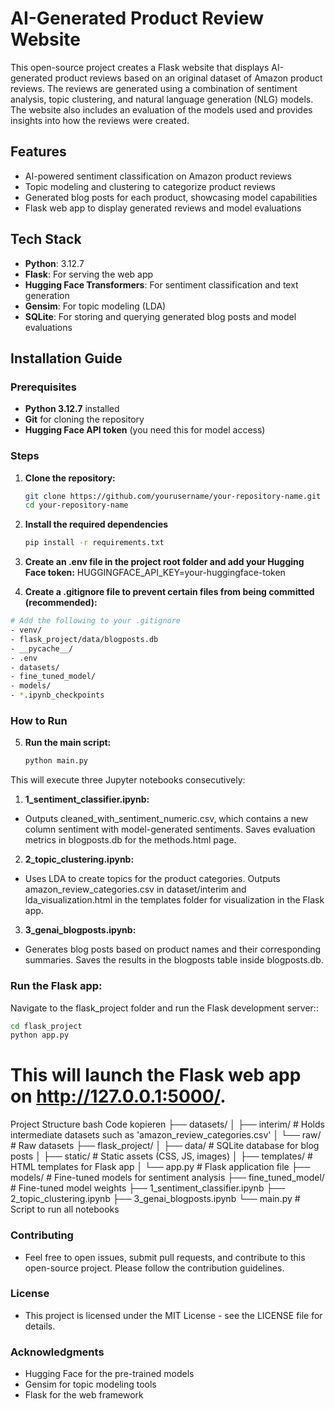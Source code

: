 # AI-Generated Product Review Website

This open-source project creates a Flask website that displays AI-generated product reviews based on an original dataset of Amazon product reviews. The reviews are generated using a combination of sentiment analysis, topic clustering, and natural language generation (NLG) models. The website also includes an evaluation of the models used and provides insights into how the reviews were created.

## Features

- AI-powered sentiment classification on Amazon product reviews
- Topic modeling and clustering to categorize product reviews
- Generated blog posts for each product, showcasing model capabilities
- Flask web app to display generated reviews and model evaluations

## Tech Stack

- **Python**: 3.12.7
- **Flask**: For serving the web app
- **Hugging Face Transformers**: For sentiment classification and text generation
- **Gensim**: For topic modeling (LDA)
- **SQLite**: For storing and querying generated blog posts and model evaluations

## Installation Guide

### Prerequisites
- **Python 3.12.7** installed
- **Git** for cloning the repository
- **Hugging Face API token** (you need this for model access)

### Steps

1. **Clone the repository:**

   ```bash
   git clone https://github.com/yourusername/your-repository-name.git
   cd your-repository-name

2. **Install the required dependencies**

    ```bash
    pip install -r requirements.txt
    ```
3. **Create an .env file in the project root folder and add your Hugging Face token:**
    HUGGINGFACE_API_KEY=your-huggingface-token

4. **Create a .gitignore file to prevent certain files from being committed (recommended):**

```bash
# Add the following to your .gitignore
- venv/
- flask_project/data/blogposts.db
- __pycache__/
- .env
- datasets/
- fine_tuned_model/
- models/
- *.ipynb_checkpoints
```

### How to Run

5. **Run the main script:**
    ```bash
    python main.py
    ```
This will execute three Jupyter notebooks consecutively:

1. **1_sentiment_classifier.ipynb:**
- Outputs cleaned_with_sentiment_numeric.csv, which contains a new column sentiment with model-generated sentiments. Saves evaluation metrics in blogposts.db for the methods.html page.
2. **2_topic_clustering.ipynb:**
- Uses LDA to create topics for the product categories. Outputs amazon_review_categories.csv in dataset/interim and lda_visualization.html in the templates folder for visualization in the Flask app.
3. **3_genai_blogposts.ipynb:**
- Generates blog posts based on product names and their corresponding summaries. Saves the results in the blogposts table inside blogposts.db.

### Run the Flask app:
Navigate to the flask_project folder and run the Flask development server::

```bash
cd flask_project
python app.py
```
# This will launch the Flask web app on http://127.0.0.1:5000/.

Project Structure
bash
Code kopieren
├── datasets/
│   ├── interim/         # Holds intermediate datasets such as 'amazon_review_categories.csv'
│   └── raw/             # Raw datasets
├── flask_project/
│   ├── data/            # SQLite database for blog posts
│   ├── static/          # Static assets (CSS, JS, images)
│   ├── templates/       # HTML templates for Flask app
│   └── app.py           # Flask application file
├── models/              # Fine-tuned models for sentiment analysis
├── fine_tuned_model/    # Fine-tuned model weights
├── 1_sentiment_classifier.ipynb
├── 2_topic_clustering.ipynb
├── 3_genai_blogposts.ipynb
└── main.py              # Script to run all notebooks

### Contributing
- Feel free to open issues, submit pull requests, and contribute to this open-source project. Please follow the contribution guidelines.

### License
- This project is licensed under the MIT License - see the LICENSE file for details.

### Acknowledgments
- Hugging Face for the pre-trained models
- Gensim for topic modeling tools
- Flask for the web framework
